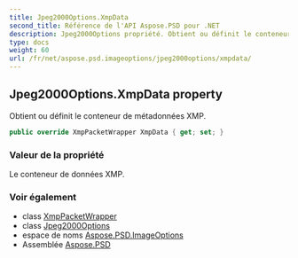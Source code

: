 ```yaml
---
title: Jpeg2000Options.XmpData
second_title: Référence de l'API Aspose.PSD pour .NET
description: Jpeg2000Options propriété. Obtient ou définit le conteneur de métadonnées XMP.
type: docs
weight: 60
url: /fr/net/aspose.psd.imageoptions/jpeg2000options/xmpdata/
---
```

## Jpeg2000Options.XmpData property

Obtient ou définit le conteneur de métadonnées XMP.

```csharp
public override XmpPacketWrapper XmpData { get; set; }
```

### Valeur de la propriété

Le conteneur de données XMP.

### Voir également

* class [XmpPacketWrapper](../../../aspose.psd.xmp/xmppacketwrapper/)
* class [Jpeg2000Options](../)
* espace de noms [Aspose.PSD.ImageOptions](../../jpeg2000options/)
* Assemblée [Aspose.PSD](../../../)


